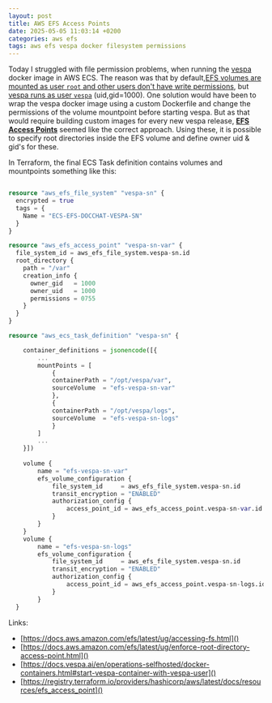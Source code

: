 ```yaml
---
layout: post
title: AWS EFS Access Points
date: 2025-05-05 11:03:14 +0200
categories: aws efs
tags: aws efs vespa docker filesystem permissions
---
```

Today I struggled with file permission problems, when running the [vespa](https://vespa.ai/) docker image in AWS ECS. The reason was that by default,[EFS volumes are mounted as user `root` and other users don't have write permissions](https://docs.aws.amazon.com/efs/latest/ug/accessing-fs.html), but [vespa runs as user `vespa`](https://docs.vespa.ai/en/operations-selfhosted/docker-containers.html#start-vespa-container-with-vespa-user) (uid,gid=1000).
One solution would have been to wrap the vespa docker image using a custom Dockerfile and change the permissions of the volume mountpoint before starting vespa.
But as that would require building custom images for every new vespa release, **[EFS Access Points](https://docs.aws.amazon.com/efs/latest/ug/enforce-root-directory-access-point.html)** seemed like the correct approach.
Using these, it is possible to specify root directories inside the EFS volume and define owner uid & gid's for these.

In Terraform, the final ECS Task definition contains volumes and mountpoints something like this:

```terraform

resource "aws_efs_file_system" "vespa-sn" {
  encrypted = true
  tags = {
    Name = "ECS-EFS-DOCCHAT-VESPA-SN"
  }
}

resource "aws_efs_access_point" "vespa-sn-var" {
  file_system_id = aws_efs_file_system.vespa-sn.id
  root_directory {
    path = "/var"
    creation_info {
      owner_gid   = 1000
      owner_uid   = 1000
      permissions = 0755
    }
  }
}

resource "aws_ecs_task_definition" "vespa-sn" {

	container_definitions = jsonencode([{
		...
		mountPoints = [
			{
			containerPath = "/opt/vespa/var",
			sourceVolume  = "efs-vespa-sn-var"
			},
			{
			containerPath = "/opt/vespa/logs",
			sourceVolume  = "efs-vespa-sn-logs"
			}
		]
		...
	}])
	
	volume {
		name = "efs-vespa-sn-var"
		efs_volume_configuration {
			file_system_id     = aws_efs_file_system.vespa-sn.id
			transit_encryption = "ENABLED"
			authorization_config {
				access_point_id = aws_efs_access_point.vespa-sn-var.id
			}
		}
	}
	volume {
		name = "efs-vespa-sn-logs"
		efs_volume_configuration {
			file_system_id     = aws_efs_file_system.vespa-sn.id
			transit_encryption = "ENABLED"
			authorization_config {
				access_point_id = aws_efs_access_point.vespa-sn-logs.id
			}
		}
  }
```

Links:
- [https://docs.aws.amazon.com/efs/latest/ug/accessing-fs.html]()
- [https://docs.aws.amazon.com/efs/latest/ug/enforce-root-directory-access-point.html]()
- [https://docs.vespa.ai/en/operations-selfhosted/docker-containers.html#start-vespa-container-with-vespa-user]()
- [https://registry.terraform.io/providers/hashicorp/aws/latest/docs/resources/efs_access_point]()